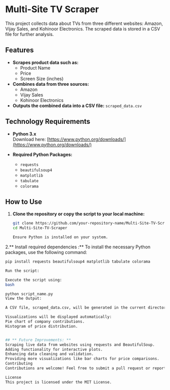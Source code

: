 # Multi-Site TV Scraper

This project collects data about TVs from three different websites: Amazon, Vijay Sales, and Kohinoor Electronics. The scraped data is stored in a CSV file for further analysis.

## Features

- **Scrapes product data such as:**
  - Product Name
  - Price
  - Screen Size (inches)
- **Combines data from three sources:**
  - Amazon
  - Vijay Sales
  - Kohinoor Electronics
- **Outputs the combined data into a CSV file:** `scraped_data.csv`

## Technology Requirements

- **Python 3.x**  
  Download here: [https://www.python.org/downloads/](https://www.python.org/downloads/)
  
- **Required Python Packages:**         
  - `requests`
  - `beautifulsoup4`
  - `matplotlib`
  - `tabulate`
  - `colorama`

## How to Use

1. **Clone the repository or copy the script to your local machine:**
   ```bash
   git clone https://github.com/your-repository-name/Multi-Site-TV-Scraper.git
   cd Multi-Site-TV-Scraper

   Ensure Python is installed on your system.
2.** Install required dependencies :** To install the necessary Python packages, use the following command:


 ```bash
 pip install requests beautifulsoup4 matplotlib tabulate colorama

Run the script:

Execute the script using:
bash

python script_name.py
View the Output:

A CSV file, scraped_data.csv, will be generated in the current directory.

Visualizations will be displayed automatically:
Pie chart of company contributions.
Histogram of price distribution.


## ** Future Improvements: **
Scraping live data from websites using requests and BeautifulSoup.
Adding functionality for interactive plots.
Enhancing data cleaning and validation.
Providing more visualizations like bar charts for price comparisons.
Contributing
Contributions are welcome! Feel free to submit a pull request or report issues.

License
This project is licensed under the MIT License.







